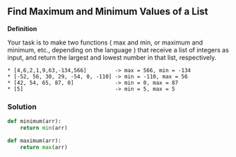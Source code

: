 ## Find Maximum and Minimum Values of a List


**Definition**

Your task is to make two functions ( max and min, or maximum and minimum, etc., depending on the language ) that receive a list of integers as input, and return the largest and lowest number in that list, respectively.

```Examples (Input -> Output):
* [4,6,2,1,9,63,-134,566]         -> max = 566, min = -134
* [-52, 56, 30, 29, -54, 0, -110] -> min = -110, max = 56
* [42, 54, 65, 87, 0]             -> min = 0, max = 87
* [5]                             -> min = 5, max = 5
```

### Solution

```python
def minimum(arr):
    return min(arr)

def maximum(arr):
    return max(arr)
```
        
